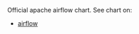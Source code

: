 Official apache airflow chart.
See chart on:
 - [airflow](https://airflow.apache.org/docs/helm-chart/stable/index.html)